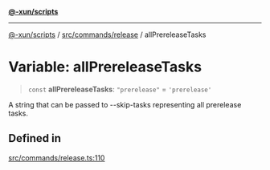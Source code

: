 [**@-xun/scripts**](../../../../README.md)

***

[@-xun/scripts](../../../../README.md) / [src/commands/release](../README.md) / allPrereleaseTasks

# Variable: allPrereleaseTasks

> `const` **allPrereleaseTasks**: `"prerelease"` = `'prerelease'`

A string that can be passed to --skip-tasks representing all prerelease
tasks.

## Defined in

[src/commands/release.ts:110](https://github.com/Xunnamius/xscripts/blob/28c221bb8a859e69003ba2447e3f5763dc92a0ec/src/commands/release.ts#L110)
